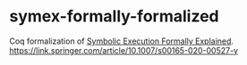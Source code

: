 # symex-formally-formalized
Coq formalization of [Symbolic Execution Formally Explained](https://link.springer.com/article/10.1007/s00165-020-00527-y).
https://link.springer.com/article/10.1007/s00165-020-00527-y
